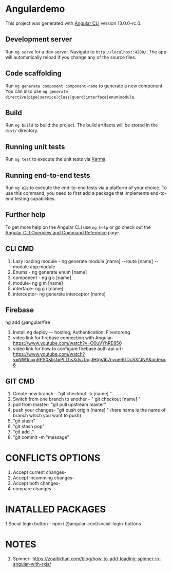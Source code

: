 # Angulardemo

This project was generated with [Angular CLI](https://github.com/angular/angular-cli) version 13.0.0-rc.0.

## Development server

Run `ng serve` for a dev server. Navigate to `http://localhost:4200/`. The app will automatically reload if you change any of the source files.

## Code scaffolding

Run `ng generate component component-name` to generate a new component. You can also use `ng generate directive|pipe|service|class|guard|interface|enum|module`.

## Build

Run `ng build` to build the project. The build artifacts will be stored in the `dist/` directory.

## Running unit tests

Run `ng test` to execute the unit tests via [Karma](https://karma-runner.github.io).

## Running end-to-end tests

Run `ng e2e` to execute the end-to-end tests via a platform of your choice. To use this command, you need to first add a package that implements end-to-end testing capabilities.

## Further help

To get more help on the Angular CLI use `ng help` or go check out the [Angular CLI Overview and Command Reference](https://angular.io/cli) page.

## CLI CMD 
1. Lazy loading module - ng generate module [name] --route [name] --module app.module
2. Enums - ng generate enum [name]
3. component - ng g c [name]
4. module- ng g m [name]
5. interface- ng g i [name]
5. interceptor- ng generate interceptor [name]

## Firebase
ng add @angular/fire 
1. Install ng deploy -- hosting, Authentication, Firestoreng 
2. video link for firebase connection with Angular- https://www.youtube.com/watch?v=O0uVYhRE850
3. video link for how to configure firebase auth api url- https://www.youtube.com/watch?v=NW1nixqRPS0&list=PLLhsXdvz0qjJHtgs1b7nyue6GDcSXfJNA&index=6

## GIT CMD
1. Create new branch - "git checkout -b [name] "
2. Switch from one branch to another - " git checkout [name] "
3. pull from master- "git pull upstream master"
4. push your changes- "git push origin [name] " (here name is the name of branch which you want to push)
4. "git stash"
5. "git stash pop"
6. "git add ."
7. "git commit -m "message"

# CONFLICTS OPTIONS
1. Accept current changes- 
2. Accept Incomming changes-
3. Accept both changes-
4. compare changes- 

# INATALLED PACKAGES
1.Social login button - npm i @angular-cool/social-login-buttons


# NOTES
1. Spinner- https://zoaibkhan.com/blog/how-to-add-loading-spinner-in-angular-with-rxjs/